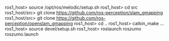 ros1_host> source /opt/ros/melodic/setup.sh
ros1_host> cd src
ros1_host/src> git clone https://github.com/ros-perception/slam_gmapping
ros1_host/src> git clone https://github.com/ros-perception/openslam_gmapping
ros1_host> cd ..
ros1_host> catkin_make
...
ros1_host> source devel/setup.sh
ros1_host> roslaunch roszumo roszumo.launch

